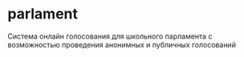 # parlament
Система онлайн голосования для школьного парламента с возможностью проведения анонимных и публичных голосований
